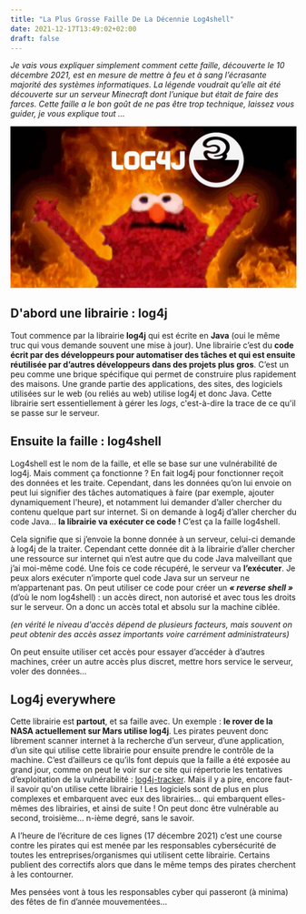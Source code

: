 ```yaml
---
title: "La Plus Grosse Faille De La Décennie Log4shell"
date: 2021-12-17T13:49:02+02:00
draft: false
---
```

*Je vais vous expliquer simplement comment cette faille, découverte le 10 décembre 2021, est en mesure de mettre à feu et à sang l’écrasante majorité des systèmes informatiques. La légende voudrait qu’elle ait été découverte sur un serveur Minecraft dont l’unique but était de faire des farces. Cette faille a le bon goût de ne pas être trop technique, laissez vous guider, je vous explique tout …*

![Une illustration qui représente bien l'état d'esprit de certains responsables de la cybersécurité en ce moment...](/img/blog/log4j-faille-fire-elmo.jpg)

## D'abord une librairie : log4j

Tout commence par la librairie **log4j** qui est écrite en **Java** (oui le même truc qui vous demande souvent une mise à jour). Une librairie c’est du **code écrit par des développeurs pour automatiser des tâches et qui est ensuite réutilisée par d’autres développeurs dans des projets plus gros**. C’est un peu comme une brique spécifique qui permet de construire plus rapidement des maisons. Une grande partie des applications, des sites, des logiciels utilisées sur le web (ou reliés au web) utilise log4j et donc Java. Cette librairie sert essentiellement à gérer les *logs*, c'est-à-dire la trace de ce qu'il se passe sur le serveur.

## Ensuite la faille : log4shell

Log4shell est le nom de la faille, et elle se base sur une vulnérabilité de log4j. Mais comment ça fonctionne ? En fait log4j pour fonctionner reçoit des données et les traite. Cependant, dans les données qu’on lui envoie on peut lui signifier des tâches automatiques à faire (par exemple, ajouter dynamiquement l'heure), et notamment lui demander d’aller chercher du contenu quelque part sur internet. Si on demande à log4j d’aller chercher du code Java… **la librairie va exécuter ce code !** C’est ça la faille log4shell.

Cela signifie que si j’envoie la bonne donnée à un serveur, celui-ci demande à log4j de la traiter. Cependant cette donnée dit à la librairie d’aller chercher une ressource sur internet qui n’est autre que du code Java malveillant que j’ai moi-même codé. Une fois ce code récupéré, le serveur va **l’exécuter**. Je peux alors exécuter n’importe quel code Java sur un serveur ne m’appartenant pas. On peut utiliser ce code pour créer un ***« reverse shell »*** (d’où le nom log4shell) : un accès direct, non autorisé et avec tous les droits sur le serveur. On a donc un accès total et absolu sur la machine ciblée.

*(en vérité le niveau d'accès dépend de plusieurs facteurs, mais souvent on peut obtenir des accès assez importants voire carrément administrateurs)*

On peut ensuite utiliser cet accès pour essayer d’accéder à d’autres machines, créer un autre accès plus discret, mettre hors service le serveur, voler des données…

## Log4j everywhere

Cette librairie est **partout**, et sa faille avec. Un exemple : **le rover de la NASA actuellement sur Mars utilise log4j**. Les pirates peuvent donc librement scanner internet à la recherche d’un serveur, d’une application, d’un site qui utilise cette librairie pour ensuite prendre le contrôle de la machine. C’est d’ailleurs ce qu’ils font depuis que la faille a été exposée au grand jour, comme on peut le voir sur ce site qui répertorie les tentatives d’exploitation de la vulnérabilité : [log4j-tracker](https://crowdsec.net/log4j-tracker/). Mais il y a pire, encore faut-il savoir qu'on utilise cette librairie ! Les logiciels sont de plus en plus complexes et embarquent avec eux des librairies... qui embarquent elles-mêmes des librairies, et ainsi de suite ! On peut donc être vulnérable au second, troisième... n-ième degré, sans le savoir.

A l’heure de l’écriture de ces lignes (17 décembre 2021) c’est une course contre les pirates qui est menée par les responsables cybersécurité de toutes les entreprises/organismes qui utilisent cette librairie. Certains publient des correctifs alors que dans le même temps des pirates cherchent à les contourner.

Mes pensées vont à tous les responsables cyber qui passeront (à minima) des fêtes de fin d’année mouvementées…
